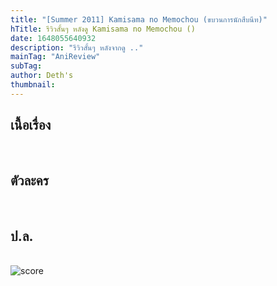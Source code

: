 ```yaml
---
title: "[Summer 2011] Kamisama no Memochou (ขบวนการนักสืบนีท)"
hTitle: รีวิวสั้นๆ หลังดู Kamisama no Memochou ()
date: 1648055640932
description: "รีวิวสั้นๆ หลังจากดู .."
mainTag: "AniReview"
subTag:
author: Deth's
thumbnail: 
---
```


## เนื้อเรื่อง
<br />

## ตัวละคร
<br />

## ป.ล.
<br />

<img src="https://img.shields.io/badge/Score-8%2F10-coral?style=for-the-badge" alt="score">